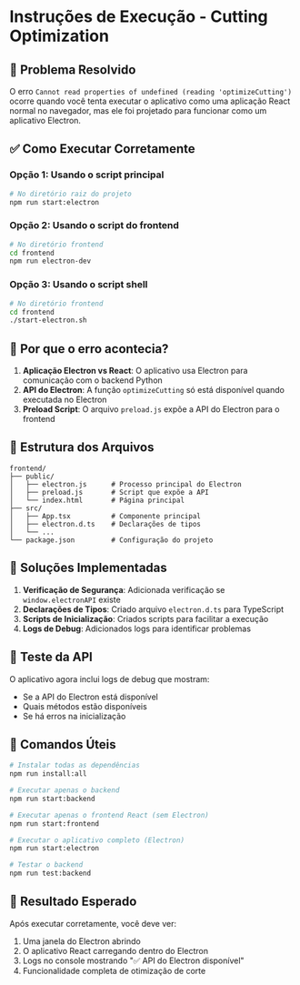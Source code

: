 # Instruções de Execução - Cutting Optimization

## 🚨 Problema Resolvido

O erro `Cannot read properties of undefined (reading 'optimizeCutting')` ocorre quando você tenta executar o aplicativo como uma aplicação React normal no navegador, mas ele foi projetado para funcionar como um aplicativo Electron.

## ✅ Como Executar Corretamente

### Opção 1: Usando o script principal
```bash
# No diretório raiz do projeto
npm run start:electron
```

### Opção 2: Usando o script do frontend
```bash
# No diretório frontend
cd frontend
npm run electron-dev
```

### Opção 3: Usando o script shell
```bash
# No diretório frontend
cd frontend
./start-electron.sh
```

## 🔧 Por que o erro acontecia?

1. **Aplicação Electron vs React**: O aplicativo usa Electron para comunicação com o backend Python
2. **API do Electron**: A função `optimizeCutting` só está disponível quando executada no Electron
3. **Preload Script**: O arquivo `preload.js` expõe a API do Electron para o frontend

## 📁 Estrutura dos Arquivos

```
frontend/
├── public/
│   ├── electron.js      # Processo principal do Electron
│   ├── preload.js       # Script que expõe a API
│   └── index.html       # Página principal
├── src/
│   ├── App.tsx          # Componente principal
│   ├── electron.d.ts    # Declarações de tipos
│   └── ...
└── package.json         # Configuração do projeto
```

## 🐛 Soluções Implementadas

1. **Verificação de Segurança**: Adicionada verificação se `window.electronAPI` existe
2. **Declarações de Tipos**: Criado arquivo `electron.d.ts` para TypeScript
3. **Scripts de Inicialização**: Criados scripts para facilitar a execução
4. **Logs de Debug**: Adicionados logs para identificar problemas

## 🧪 Teste da API

O aplicativo agora inclui logs de debug que mostram:
- Se a API do Electron está disponível
- Quais métodos estão disponíveis
- Se há erros na inicialização

## 📝 Comandos Úteis

```bash
# Instalar todas as dependências
npm run install:all

# Executar apenas o backend
npm run start:backend

# Executar apenas o frontend React (sem Electron)
npm run start:frontend

# Executar o aplicativo completo (Electron)
npm run start:electron

# Testar o backend
npm run test:backend
```

## 🎯 Resultado Esperado

Após executar corretamente, você deve ver:
1. Uma janela do Electron abrindo
2. O aplicativo React carregando dentro do Electron
3. Logs no console mostrando "✅ API do Electron disponível"
4. Funcionalidade completa de otimização de corte
